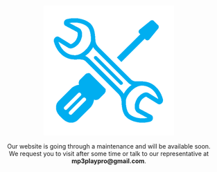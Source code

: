 <center><img src="https://github.com/Mp3playpro/Mp3playpro/blob/main/images/maintenance.png?raw=true">
<p class="txtblue">Our website is <a class="txtyellow">going through a maintenance</a> and will be available soon.<br />We request you to visit after some time or talk to our representative at <strong class="txtwhite">mp3playpro@gmail.com</strong>.</p>
